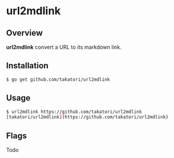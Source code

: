 # url2mdlink

## Overview

**url2mdlink** convert a URL to its markdown link.


## Installation

``` bash
$ go get github.com/takatori/url2mdlink
```

## Usage

``` bash
$ url2mdlink https://github.com/takatori/url2mdlink
[takatori/url2mdlink](https://github.com/takatori/url2mdlink)
```

## Flags

Todo

